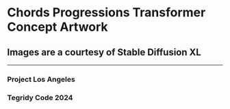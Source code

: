 # Chords Progressions Transformer Concept Artwork

## Images are a courtesy of Stable Diffusion XL

***

### Project Los Angeles
### Tegridy Code 2024

